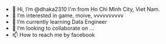 - 👋 Hi, I’m @dhaka2310 I'm from Ho Chi Minh City, Viet Nam.
- 👀 I’m interested in game, moive, vvvvvvvvvv
- 🌱 I’m currently learning Data Engineer
- 💞️ I’m looking to collaborate on ...
- 📫 How to reach me by facebook

<!---
dhaka2310/dhaka2310 is a ✨ special ✨ repository because its `README.md` (this file) appears on your GitHub profile.
You can click the Preview link to take a look at your changes.
--->
